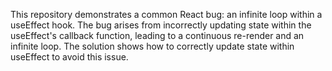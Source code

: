 This repository demonstrates a common React bug: an infinite loop within a useEffect hook.  The bug arises from incorrectly updating state within the useEffect's callback function, leading to a continuous re-render and an infinite loop. The solution shows how to correctly update state within useEffect to avoid this issue.